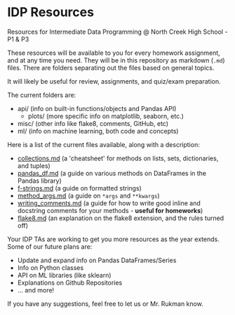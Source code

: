 # IDP Resources
Resources for Intermediate Data Programming @ North Creek High School - P1 & P3

These resources will be available to you for every homework assignment, and at any time you need. They will be in this repository as markdown (`.md`) files. There are folders separating out the files based on general topics.

It will likely be useful for review, assignments, and quiz/exam preparation. 

The current folders are:
- api/ (info on built-in functions/objects and Pandas API)
  - plots/ (more specific info on matplotlib, seaborn, etc.)
- misc/ (other info like flake8, comments, GitHub, etc)
- ml/ (info on machine learning, both code and concepts)

Here is a list of the current files available, along with a description:
- [collections.md](api/collections.md) (a 'cheatsheet' for methods on lists, sets, dictionaries, and tuples)
- [pandas_df.md](api/pandas_df.md) (a guide on various methods on DataFrames in the Pandas library)
- [f-strings.md](api/f-strings.md) (a guide on formatted strings)
- [method_args.md](api/method_args.md) (a guide on `*args` and `**kwargs`)
- [writing_comments.md](misc/writing_comments.md) (a guide for how to write good inline and docstring comments for your methods - **useful for homeworks**)
- [flake8.md](misc/flake8.md) (an explanation on the flake8 extension, and the rules turned off)



Your IDP TAs are working to get you more resources as the year extends. Some of our future plans are:
- Update and expand info on Pandas DataFrames/Series
- Info on Python classes
- API on ML libraries (like sklearn)
- Explanations on Github Repositories
- ... and more!

If you have any suggestions, feel free to let us or Mr. Rukman know.
